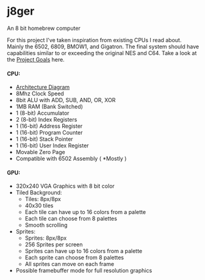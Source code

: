 # j8ger
An 8 bit homebrew computer

For this project I've taken inspiration from existing CPUs I read about. Mainly the 6502, 6809, BMOW1, and Gigatron. The final system should have capabilities similar to or exceeding the original NES and C64. Take a look at the [Project Goals](./docs/project-goals.md) here.

#### CPU:
* [Architecture Diagram](./docs/j8ger-arch.png)
* 8Mhz Clock Speed
* 8bit ALU with ADD, SUB, AND, OR, XOR
* 1MB RAM (Bank Switched)
* 1 (8-bit) Accumulator
* 2 (8-bit) Index Registers
* 1 (16-bit) Address Register
* 1 (16-bit) Program Counter
* 1 (16-bit) Stack Pointer
* 1 (16-bit) User Index Register
* Movable Zero Page
* Compatible with 6502 Assembly ( *Mostly )

#### GPU:
* 320x240 VGA Graphics with 8 bit color
* Tiled Background:
   * Tiles: 8px/8px
   * 40x30 tiles
   * Each tile can have up to 16 colors from a palette
   * Each tile can choose from 8 palettes
   * Smooth scrolling
* Sprites:
   * Sprites: 8px/8px
   * 256 Sprites per screen
   * Sprites can have up to 16 colors from a palette
   * Each sprite can choose from 8 palettes
   * All sprites can move on each frame
* Possible framebuffer mode for full resolution graphics
